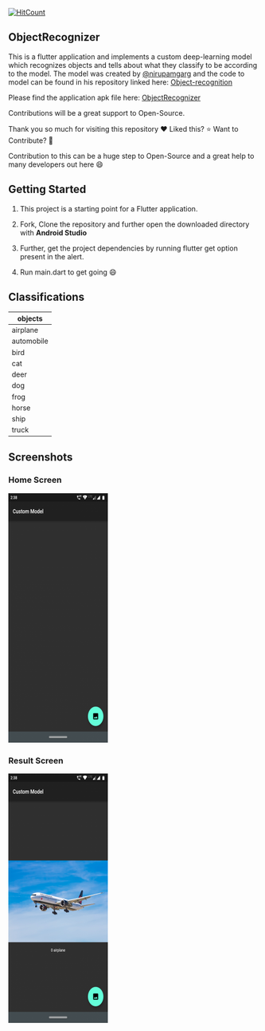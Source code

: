 [![HitCount](http://hits.dwyl.com/abhinavsri360/ObjectRecognizer.svg)](http://hits.dwyl.com/abhinavsri360/ObjectRecognizer)
## ObjectRecognizer
This is a flutter application and implements a custom deep-learning model which recognizes objects and tells about what they classify to be according to the model. The model was created by [@nirupamgarg](https://github.com/nirupamgarg) and the code to model can be found in his repository linked here: [Object-recognition](https://github.com/nirupamgarg/Object-recoginition)

Please find the application apk file here: [ObjectRecognizer](https://apkfab.com/customml/abhinav.customml/apk?h=5926c39c30790722ce52bcb3cc8cf4bccd3a19a647fa64d24a07b4e829754124)

Contributions will be a great support to Open-Source.

Thank you so much for visiting this repository :heart: Liked this? :star: Want to Contribute? :fork_and_knife:

Contribution to this can be a huge step to Open-Source and a great help to many developers out here :smile:

## Getting Started

1. This project is a starting point for a Flutter application.

1. Fork, Clone the repository and further open the downloaded directory with **Android Studio**

1. Further, get the project dependencies by running flutter get option present in the alert.

1. Run main.dart to get going :smile:

## Classifications

objects|
-------|
airplane|
automobile|
bird|
cat|
deer|
dog|
frog|
horse|
ship|
truck|

## Screenshots

### Home Screen

![Home Screen](/images/home.png)

### Result Screen

![Result Screen](/images/result.png)
